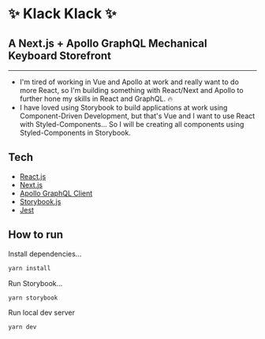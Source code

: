 # :sparkles: Klack Klack :sparkles:
## A Next.js + Apollo GraphQL Mechanical Keyboard Storefront
---

- I'm tired of working in Vue and Apollo at work and really want to do more React, so I'm building something with React/Next and Apollo to further hone my skills in React and GraphQL. :fire:
- I have loved using Storybook to build applications at work using Component-Driven Development, but that's Vue and I want to use React with Styled-Components... So I will be creating all components using Styled-Components in Storybook.

## Tech
- [React.js]()
- [Next.js]()
- [Apollo GraphQL Client]()
- [Storybook.js]()
- [Jest]()

## How to run
Install dependencies...
```bash
yarn install
```
Run Storybook...
```bash
yarn storybook
```
Run local dev server
```bash
yarn dev
```